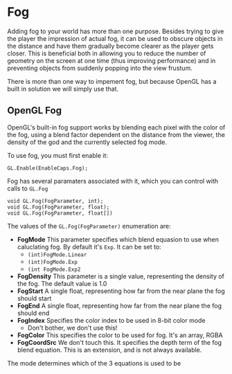 # Fog

Adding fog to your world has more than one purpose. Besides trying to give the player the impression of actual fog, it can be used to obscure objects in the distance and have them gradually become clearer as the player gets closer. This is beneficial both in allowing you to reduce the number of geometry on the screen at one time (thus improving performance) and in preventing objects from suddenly popping into the view frustum.

There is more than one way to impement fog, but because OpenGL has a built in solution we will simply use that.

## OpenGL Fog

OpenGL's built-in fog support works by blending each pixel with the color of the fog, using a blend factor dependent on the distance from the viewer, the density of the god and the currently selected fog mode. 

To use fog, you must first enable it:

```
GL.Enable(EnableCaps.Fog);
```

Fog has several paramaters associated with it, which you can control with calls to ```GL.Fog```

```
void GL.Fog(FogParameter, int);
void GL.Fog(FogParameter, float);
void GL.Fog(FogParameter, float[])
```

The values of the ```GL.Fog(FogParameter)``` enumeration are:

* __FogMode__ This parameter specifies which blend equasion to use when caluclating fog. By default it's ```Exp```. It can be set to:
  * ```(int)FogMode.Linear```
  * ```(int)FogMode.Exp```
  * ```(int FogMode.Exp2```
* __FogDensity__ This parameter is a single value, representing the density of the fog. The default value is 1.0
* __FogStart__ A single float, representing how far from the near plane the fog should start
* __FogEnd__ A single float, representing how far from the near plane the fog should end
* __FogIndex__ Specifies the color index to be used in 8-bit color mode
  * Don't bother, we don't use this!
* __FogColor__ This specifies the color to be used for fog. It's an array, RGBA 
* __FogCoordSrc__ We don't touch this. It specifies the depth term of the fog blend equation. This is an extension, and is not always available.

The mode determines which of the 3 equations is used to be